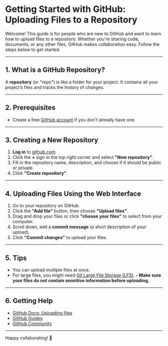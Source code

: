 # Getting Started with GitHub: Uploading Files to a Repository

Welcome! This guide is for people who are new to GitHub and want to learn how to upload files to a repository. Whether you're sharing code, documents, or any other files, GitHub makes collaboration easy. Follow the steps below to get started.

---

## 1. What is a GitHub Repository?

A **repository** (or "repo") is like a folder for your project. It contains all your project’s files and tracks the history of changes.

---

## 2. Prerequisites

- Create a free [GitHub account](https://github.com/join) if you don't already have one.

---

## 3. Creating a New Repository

1. **Log in** to [github.com](https://github.com).
2. Click the **+** sign in the top right corner and select **"New repository"**.
3. Fill in the repository name, description, and choose if it should be public or private.
4. Click **"Create repository"**.

---

## 4. Uploading Files Using the Web Interface

1. Go to your repository on GitHub.
2. Click the **"Add file"** button, then choose **"Upload files"**.
3. Drag and drop your files or click **"choose your files"** to select from your computer.
4. Scroll down, add a **commit message** (a short description of your upload).
5. Click **"Commit changes"** to upload your files.

---

## 5. Tips

- You can upload multiple files at once.
- For large files, you might need [Git Large File Storage (LFS)](https://git-lfs.github.com/).
**- Make sure your files do not contain sensitive information before uploading.**

---

## 6. Getting Help

- [GitHub Docs: Uploading files](https://docs.github.com/en/repositories/working-with-files/managing-files/adding-a-file-to-a-repository)
- [GitHub Guides](https://guides.github.com/)
- [GitHub Community](https://github.community/)

---

Happy collaborating! 🚀
